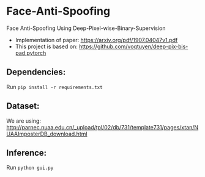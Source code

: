 # Face-Anti-Spoofing
Face Anti-Spoofing Using Deep-Pixel-wise-Binary-Supervision

- Implementation of paper: https://arxiv.org/pdf/1907.04047v1.pdf
- This project is based on: https://github.com/voqtuyen/deep-pix-bis-pad.pytorch

## Dependencies:
Run `pip install -r requirements.txt`

## Dataset:
We are using: http://parnec.nuaa.edu.cn/_upload/tpl/02/db/731/template731/pages/xtan/NUAAImposterDB_download.html

## Inference:
Run `python gui.py`
